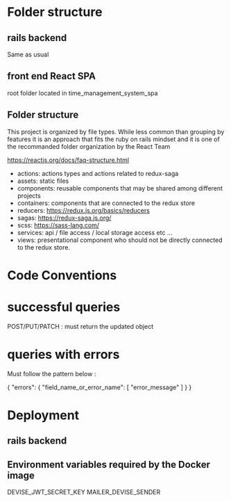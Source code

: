 # Folder structure

## rails backend

Same as usual

## front end React SPA

root folder located in time_management_system_spa

## Folder structure
This project is organized by file types. While less common than grouping by features it is
an approach that fits the ruby on rails mindset and it is one of the recommanded folder organization
by the React Team

https://reactjs.org/docs/faq-structure.html

- actions: actions types and actions related to redux-saga
- assets: static files
- components: reusable components that may be shared among different projects
- containers: components that are connected to the redux store
- reducers: https://redux.js.org/basics/reducers 
- sagas: https://redux-saga.js.org/
- scss: https://sass-lang.com/
- services: api / file access / local storage access etc ...
- views: presentational component who should not be directly connected to the redux store.

# Code Conventions

# successful queries


POST/PUT/PATCH : must return the updated object


# queries with errors

Must follow the pattern below :

{
    "errors": {
        "field_name_or_error_name": [
            "error_message"
        ]
    }
}

# Deployment

## rails backend

## Environment variables required by the Docker image

DEVISE_JWT_SECRET_KEY
MAILER_DEVISE_SENDER
